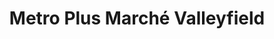 ---
title: "Metro Plus Marché Valleyfield"
url: /salaberry-de-valleyfield/metro-plus-marche-valleyfield/
shop: supermarket
---